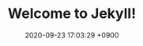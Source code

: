 ---
layout: post
title:  "Welcome to Jekyll!"
date:   2020-09-23 17:03:29 +0900
categories: sample
---